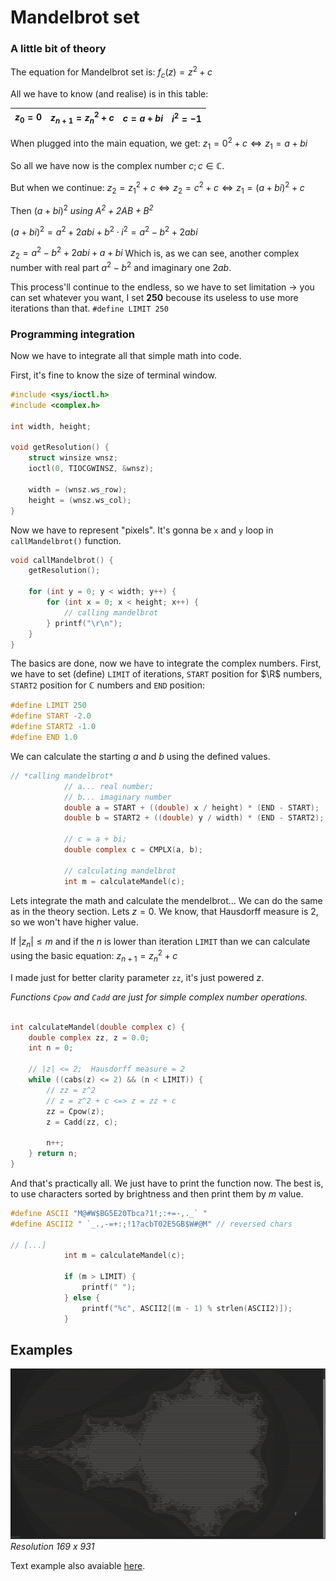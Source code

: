 Mandelbrot set
====


### A little bit of theory 

The equation for Mandelbrot set is:  $f_{c}(z)=z^{2}+c$

All we have to know (and realise) is in this table:

| $z_0=0$ | $z_{n+1}=z_n^2+c$ | $c = a + bi$ | $i^2 = -1$
| --- | --- | --- | --- |

When plugged into the main equation, we get:
$z_1 = 0^2 + c \iff z_1 = a+bi$

So all we have now is the complex number $c; c \in \mathbb{C}$.

But when we continue:
$z_2 = z_1^2+c \iff z_2 = c^2+c \iff z_1 = (a+bi)^2 + c$

Then $(a + bi)^2$ *using $A^2 + 2AB + B^2$*

$(a+bi)^2 = a^2 + 2abi + b^2 \cdot i^2 = a^2 - b^2 + 2abi$

$z_2 = a^2 - b^2 + 2abi + a + bi$
Which is, as we can see, another complex number with real part $a^2 - b^2$ and imaginary one $2ab$.

This process'll continue to the endless, so we have to set limitation → you can set whatever you want, I set **250** becouse its useless to use more iterations than that. `#define LIMIT 250`


### Programming integration

Now we have to integrate all that simple math into code.

First, it's fine to know the size of terminal window.

```c
#include <sys/ioctl.h>
#include <complex.h>

int width, height;

void getResolution() {
    struct winsize wnsz;
    ioctl(0, TIOCGWINSZ, &wnsz);

    width = (wnsz.ws_row);
    height = (wnsz.ws_col);
}

```

Now we have to represent "pixels". It's gonna be `x` and `y` loop in `callMandelbrot()` function.

```c
void callMandelbrot() {
    getResolution();

    for (int y = 0; y < width; y++) {
        for (int x = 0; x < height; x++) {
            // calling mandelbrot 
        } printf("\r\n");
    }
}
```

The basics are done, now we have to integrate the complex numbers.
First, we have to set (define) `LIMIT` of iterations, `START` position for $\R$ numbers, `START2` position for $\mathbb{C}$ numbers and `END` position:

```c
#define LIMIT 250
#define START -2.0
#define START2 -1.0
#define END 1.0
```

We can calculate the starting $a$ and $b$ using the defined values.
```c
// *calling mandelbrot*
            // a... real number; 
            // b... imaginary number
            double a = START + ((double) x / height) * (END - START);
            double b = START2 + ((double) y / width) * (END - START2);

            // c = a + bi;
            double complex c = CMPLX(a, b);

            // calculating mandelbrot
            int m = calculateMandel(c);
```

Lets integrate the math and calculate the mendelbrot...
We can do the same as in the theory section. Lets $z=0$. We know, that Hausdorff measure is 2, so we won't have higher value.

If $|z_n| \leq m$ and if the $n$ is lower than iteration `LIMIT` than we can calculate using the basic equation: $z_{n+1}=z_n^2+c$

I made just for better clarity parameter `zz`, it's just powered $z$.

*Functions `Cpow` and `Cadd` are just for simple complex number operations.*

```c

int calculateMandel(double complex c) {
    double complex zz, z = 0.0;
    int n = 0;

    // |z| <= 2;  Hausdorff measure = 2
    while ((cabs(z) <= 2) && (n < LIMIT)) {
        // zz = z^2
        // z = z^2 + c <=> z = zz + c
        zz = Cpow(z);
        z = Cadd(zz, c);
        
        n++;
    } return n;
}

```

And that's practically all. We just have to print the function now.
The best is, to use characters sorted by brightness and then print them by $m$ value.

```c
#define ASCII "M@#W$BG5E20Tbca?1!;:+=-,._` "
#define ASCII2 " `_.,-=+:;!1?acbT02E5GB$W#@M" // reversed chars

// [...]
            int m = calculateMandel(c);

            if (m > LIMIT) {
                printf(" ");
            } else {
                printf("%c", ASCII2[(m - 1) % strlen(ASCII2)]);
            }

```

## Examples

![terminal](mandelbrot_ascii.png)
*Resolution 169 x 931*

Text example also avaiable [here](mandelbrot_ascii.txt).

